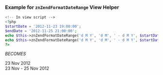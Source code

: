 ### Example for `znZendFormatDateRange` View Helper

```php
<!-- In view script -->
<?php
$startDate = '2012-11-23 19:00:00';
$endDate = '2012-11-25 21:00:00';
echo $this->znZendFormatDateRange('d M Y', 'd M', ' - d M Y', $startDate, $startDate) . '<br />';
echo $this->znZendFormatDateRange('d M Y', 'd M', ' - d M Y', $startDate, $endDate);
?>
```
_BECOMES_

23 Nov 2012<br />
23 Nov - 25 Nov 2012
